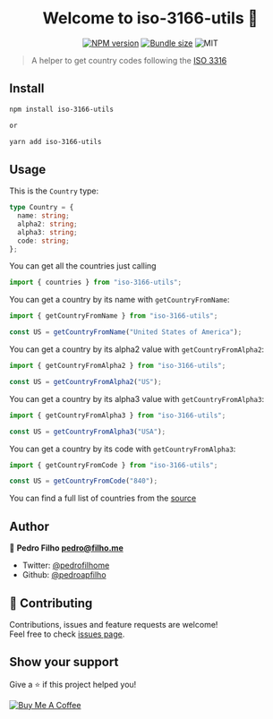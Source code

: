 <h1 align="center">Welcome to iso-3166-utils 👋</h1>

<p align="center">
  <a href="https://www.npmjs.com/package/iso-3166-utils"><img alt="NPM version" src="https://img.shields.io/npm/v/iso-3166-utils"></a>
  <a href="https://bundlephobia.com/result?p=iso-3166-utils"><img alt="Bundle size" src="https://img.shields.io/bundlephobia/minzip/iso-3166-utils"></a>
  <img alt="MIT" src="https://img.shields.io/github/license/pedroapfilho/iso-3166-utils">
</p>

> A helper to get country codes following the <a href="https://www.iso.org/glossary-for-iso-3166-utils.html">ISO 3316</a>

## Install

```sh
npm install iso-3166-utils

or

yarn add iso-3166-utils
```

## Usage

This is the `Country` type:

```ts
type Country = {
  name: string;
  alpha2: string;
  alpha3: string;
  code: string;
};
```

You can get all the countries just calling

```js
import { countries } from "iso-3166-utils";
```

You can get a country by its name with `getCountryFromName`:

```js
import { getCountryFromName } from "iso-3166-utils";

const US = getCountryFromName("United States of America");
```

You can get a country by its alpha2 value with `getCountryFromAlpha2`:

```js
import { getCountryFromAlpha2 } from "iso-3166-utils";

const US = getCountryFromAlpha2("US");
```

You can get a country by its alpha3 value with `getCountryFromAlpha3`:

```js
import { getCountryFromAlpha3 } from "iso-3166-utils";

const US = getCountryFromAlpha3("USA");
```

You can get a country by its code with `getCountryFromAlpha3`:

```js
import { getCountryFromCode } from "iso-3166-utils";

const US = getCountryFromCode("840");
```

You can find a full list of countries from the <a href="https://en.wikipedia.org/wiki/ISO_3166-1">source</a>

## Author

👤 **Pedro Filho <pedro@filho.me>**

- Twitter: [@pedrofilhome](https://twitter.com/pedrofilhome)
- Github: [@pedroapfilho](https://github.com/pedroapfilho)

## 🤝 Contributing

Contributions, issues and feature requests are welcome!<br />Feel free to check [issues page](https://github.com/pedroapfilho/iso-3166-utils/issues).

## Show your support

Give a ⭐️ if this project helped you!

<a href="https://www.buymeacoffee.com/khcUAVF" target="_blank"><img src="https://bmc-cdn.nyc3.digitaloceanspaces.com/BMC-button-images/custom_images/orange_img.png" alt="Buy Me A Coffee" style="height: auto !important;width: auto !important;" ></a>

```

```
